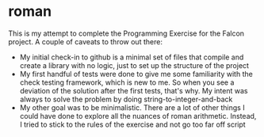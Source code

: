 # roman

This is my attempt to complete the Programming Exercise for
the Falcon project. A couple of caveats to throw out there:
- My initial check-in to github is a minimal set of files
  that compile and create a library with no logic, just to
  set up the structure of the project
- My first handful of tests were done to give me some
  familiarity with the check testing framework, which is
  new to me. So when you see a deviation of the solution
  after the first tests, that's why. My intent was always
  to solve the problem by doing string-to-integer-and-back
- My other goal was to be minimalistic. There are a lot of
  other things I could have done to explore all the nuances
  of roman arithmetic. Instead, I tried to stick to the
  rules of the exercise and not go too far off script
